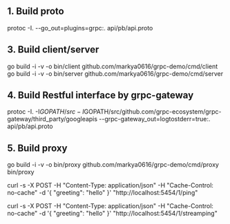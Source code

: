 ## 1. Build proto
protoc -I. --go_out=plugins=grpc:. api/pb/api.proto

## 3. Build client/server
go build -i -v -o bin/client github.com/markya0616/grpc-demo/cmd/client
go build -i -v -o bin/server github.com/markya0616/grpc-demo/cmd/server

## 4. Build Restful interface by grpc-gateway
protoc -I. -I$GOPATH/src -I$GOPATH/src/github.com/grpc-ecosystem/grpc-gateway/third_party/googleapis --grpc-gateway_out=logtostderr=true:. api/pb/api.proto

## 5. Build proxy
go build -i -v -o bin/proxy github.com/markya0616/grpc-demo/cmd/proxy
bin/proxy

curl -s -X POST -H "Content-Type: application/json" -H "Cache-Control: no-cache" -d '{
  "greeting": "hello"
}' "http://localhost:5454/1/ping"

curl -s -X POST -H "Content-Type: application/json" -H "Cache-Control: no-cache" -d '{
  "greeting": "hello"
}' "http://localhost:5454/1/streamping"
